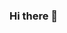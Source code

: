 ### Hi there 👋

<!--
**ialimustufa/ialimustufa** is a ✨ _special_ ✨ repository because its `README.md` (this file) appears on your GitHub profile.

<h1 align="center">Hi 👋, I'm Ali Mustufa</h1>
<h3 align="center">I BUILD Human Networks! (Not Computer Networks; they suck :p)</h3>
<p align="left"> <img src=https://komarev.com/ghpvc/?username=ialimustufa alt=ialimustufa/> </p>

- 🔭 I’m currently working on **Machine Learning**

- 👯 I’m looking to collaborate on **Projects**

- 💬 Ask me about **ML, Community Building**

- 📫 How to reach me **iali@ieee.org**

- ⚡ Fun fact **Breaking Bad?**

<p align="left"><img src=https://konpa.github.io/devicon/devicon.git/icons/css3/css3-original-wordmark.svg alt=css3 width="20" height="20"/> <img src=https://konpa.github.io/devicon/devicon.git/icons/html5/html5-original-wordmark.svg alt=html5 width="20" height="20"/> <img src=https://konpa.github.io/devicon/devicon.git/icons/javascript/javascript-original.svg alt=javascript width="20" height="20"/> <img src=https://konpa.github.io/devicon/devicon.git/icons/mysql/mysql-original-wordmark.svg alt=mysql width="20" height="20"/> <img src=https://konpa.github.io/devicon/devicon.git/icons/php/php-original.svg alt=php width="20" height="20"/> <img src=https://konpa.github.io/devicon/devicon.git/icons/nodejs/nodejs-original-wordmark.svg alt=nodejs width="20" height="20"/> <img src=https://konpa.github.io/devicon/devicon.git/icons/python/python-original-wordmark.svg alt=python width="20" height="20"/></p><p align="center"> <img src=https://github-readme-stats.vercel.app/api?username=ialimustufa&show_icons=true alt=ialimustufa /> </p>

<p align="center">
<a href=https://dev.to/ialimustufa target="blank"><img align="center" src=https://cdn.jsdelivr.net/npm/simple-icons@3.0.1/icons/dev-dot-to.svg alt="ialimustufa" height="20" width="20" /></a>
<a href=https://twitter.com/ialimustufa target="blank"><img align="center" src=https://cdn.jsdelivr.net/npm/simple-icons@3.0.1/icons/twitter.svg alt="ialimustufa" height="20" width="20" /></a>
<a href=https://linkedin.com/in/ialimustufa target="blank"><img align="center" src=https://cdn.jsdelivr.net/npm/simple-icons@3.0.1/icons/linkedin.svg alt="ialimustufa" height="20" width="20" /></a>
<a href=https://stackoverflow.com/ialimustufa target="blank"><img align="center" src=https://cdn.jsdelivr.net/npm/simple-icons@3.0.1/icons/stackoverflow.svg alt="ialimustufa" height="20" width="20" /></a>
<a href=https://kaggle.com/ialimustufa target="blank"><img align="center" src=https://cdn.jsdelivr.net/npm/simple-icons@3.0.1/icons/kaggle.svg alt="ialimustufa" height="20" width="20" /></a>
<a href=https://fb.com/ialimustufa target="blank"><img align="center" src=https://cdn.jsdelivr.net/npm/simple-icons@3.0.1/icons/facebook.svg alt="ialimustufa" height="20" width="20" /></a>
<a href=https://instagram.com/ialimustufa target="blank"><img align="center" src=https://cdn.jsdelivr.net/npm/simple-icons@3.0.1/icons/instagram.svg alt="ialimustufa" height="20" width="20" /></a>
</p>
